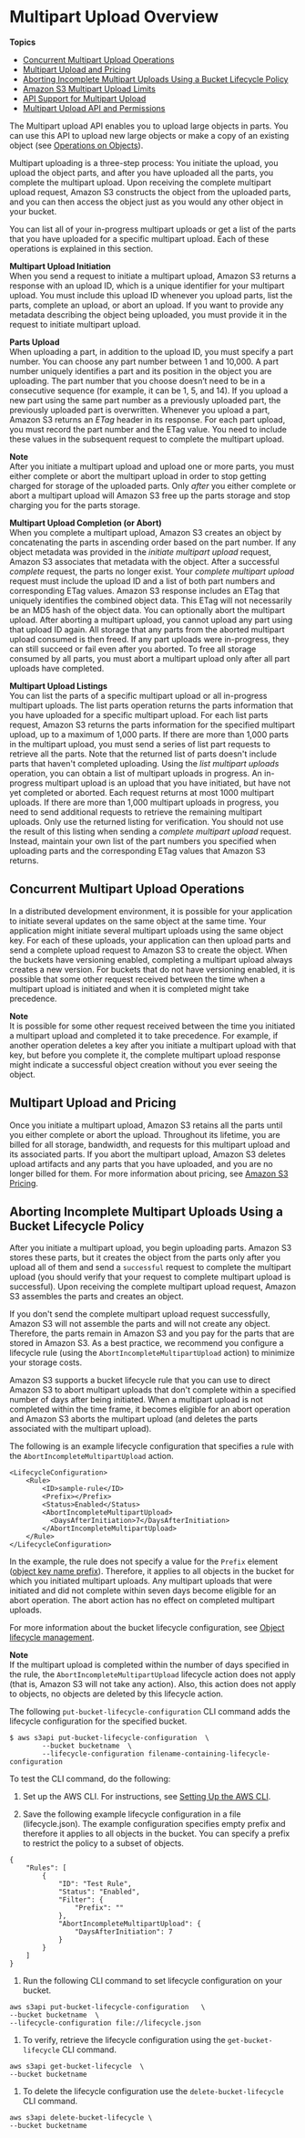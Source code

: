 # Multipart Upload Overview<a name="mpuoverview"></a>

**Topics**
+ [Concurrent Multipart Upload Operations](#distributedmpupload)
+ [Multipart Upload and Pricing](#mpuploadpricing)
+ [Aborting Incomplete Multipart Uploads Using a Bucket Lifecycle Policy](#mpu-abort-incomplete-mpu-lifecycle-config)
+ [Amazon S3 Multipart Upload Limits](qfacts.md)
+ [API Support for Multipart Upload](sdksupportformpu.md)
+ [Multipart Upload API and Permissions](mpuAndPermissions.md)

The Multipart upload API enables you to upload large objects in parts\. You can use this API to upload new large objects or make a copy of an existing object \(see [Operations on Objects](ObjectOperations.md)\)\. 

Multipart uploading is a three\-step process: You initiate the upload, you upload the object parts, and after you have uploaded all the parts, you complete the multipart upload\. Upon receiving the complete multipart upload request, Amazon S3 constructs the object from the uploaded parts, and you can then access the object just as you would any other object in your bucket\. 

You can list all of your in\-progress multipart uploads or get a list of the parts that you have uploaded for a specific multipart upload\. Each of these operations is explained in this section\.

**Multipart Upload Initiation**  
When you send a request to initiate a multipart upload, Amazon S3 returns a response with an upload ID, which is a unique identifier for your multipart upload\. You must include this upload ID whenever you upload parts, list the parts, complete an upload, or abort an upload\. If you want to provide any metadata describing the object being uploaded, you must provide it in the request to initiate multipart upload\.

**Parts Upload**  
 When uploading a part, in addition to the upload ID, you must specify a part number\. You can choose any part number between 1 and 10,000\. A part number uniquely identifies a part and its position in the object you are uploading\. The part number that you choose doesn’t need to be in a consecutive sequence \(for example, it can be 1, 5, and 14\)\. If you upload a new part using the same part number as a previously uploaded part, the previously uploaded part is overwritten\. Whenever you upload a part, Amazon S3 returns an *ETag* header in its response\. For each part upload, you must record the part number and the ETag value\. You need to include these values in the subsequent request to complete the multipart upload\.

**Note**  
After you initiate a multipart upload and upload one or more parts, you must either complete or abort the multipart upload in order to stop getting charged for storage of the uploaded parts\. Only *after* you either complete or abort a multipart upload will Amazon S3 free up the parts storage and stop charging you for the parts storage\.

**Multipart Upload Completion \(or Abort\)**  
When you complete a multipart upload, Amazon S3 creates an object by concatenating the parts in ascending order based on the part number\. If any object metadata was provided in the *initiate multipart upload* request, Amazon S3 associates that metadata with the object\. After a successful *complete* request, the parts no longer exist\. Your *complete multipart upload* request must include the upload ID and a list of both part numbers and corresponding ETag values\. Amazon S3 response includes an ETag that uniquely identifies the combined object data\. This ETag will not necessarily be an MD5 hash of the object data\. You can optionally abort the multipart upload\. After aborting a multipart upload, you cannot upload any part using that upload ID again\. All storage that any parts from the aborted multipart upload consumed is then freed\. If any part uploads were in\-progress, they can still succeed or fail even after you aborted\. To free all storage consumed by all parts, you must abort a multipart upload only after all part uploads have completed\.

**Multipart Upload Listings**  
You can list the parts of a specific multipart upload or all in\-progress multipart uploads\. The list parts operation returns the parts information that you have uploaded for a specific multipart upload\. For each list parts request, Amazon S3 returns the parts information for the specified multipart upload, up to a maximum of 1,000 parts\. If there are more than 1,000 parts in the multipart upload, you must send a series of list part requests to retrieve all the parts\. Note that the returned list of parts doesn't include parts that haven't completed uploading\. Using the *list multipart uploads* operation, you can obtain a list of multipart uploads in progress\. An in\-progress multipart upload is an upload that you have initiated, but have not yet completed or aborted\. Each request returns at most 1000 multipart uploads\. If there are more than 1,000 multipart uploads in progress, you need to send additional requests to retrieve the remaining multipart uploads\. Only use the returned listing for verification\. You should not use the result of this listing when sending a *complete multipart upload* request\. Instead, maintain your own list of the part numbers you specified when uploading parts and the corresponding ETag values that Amazon S3 returns\.

## Concurrent Multipart Upload Operations<a name="distributedmpupload"></a>

In a distributed development environment, it is possible for your application to initiate several updates on the same object at the same time\. Your application might initiate several multipart uploads using the same object key\. For each of these uploads, your application can then upload parts and send a complete upload request to Amazon S3 to create the object\. When the buckets have versioning enabled, completing a multipart upload always creates a new version\. For buckets that do not have versioning enabled, it is possible that some other request received between the time when a multipart upload is initiated and when it is completed might take precedence\. 

**Note**  
It is possible for some other request received between the time you initiated a multipart upload and completed it to take precedence\. For example, if another operation deletes a key after you initiate a multipart upload with that key, but before you complete it, the complete multipart upload response might indicate a successful object creation without you ever seeing the object\. 

## Multipart Upload and Pricing<a name="mpuploadpricing"></a>

Once you initiate a multipart upload, Amazon S3 retains all the parts until you either complete or abort the upload\. Throughout its lifetime, you are billed for all storage, bandwidth, and requests for this multipart upload and its associated parts\. If you abort the multipart upload, Amazon S3 deletes upload artifacts and any parts that you have uploaded, and you are no longer billed for them\. For more information about pricing, see [Amazon S3 Pricing](https://aws.amazon.com/s3/pricing/)\.

## Aborting Incomplete Multipart Uploads Using a Bucket Lifecycle Policy<a name="mpu-abort-incomplete-mpu-lifecycle-config"></a>

After you initiate a multipart upload, you begin uploading parts\. Amazon S3 stores these parts, but it creates the object from the parts only after you upload all of them and send a `successful` request to complete the multipart upload \(you should verify that your request to complete multipart upload is successful\)\. Upon receiving the complete multipart upload request, Amazon S3 assembles the parts and creates an object\.

If you don't send the complete multipart upload request successfully, Amazon S3 will not assemble the parts and will not create any object\. Therefore, the parts remain in Amazon S3 and you pay for the parts that are stored in Amazon S3\. As a best practice, we recommend you configure a lifecycle rule \(using the `AbortIncompleteMultipartUpload` action\) to minimize your storage costs\.

Amazon S3 supports a bucket lifecycle rule that you can use to direct Amazon S3 to abort multipart uploads that don't complete within a specified number of days after being initiated\. When a multipart upload is not completed within the time frame, it becomes eligible for an abort operation and Amazon S3 aborts the multipart upload \(and deletes the parts associated with the multipart upload\)\.

 The following is an example lifecycle configuration that specifies a rule with the `AbortIncompleteMultipartUpload` action\. 

```
<LifecycleConfiguration>
    <Rule>
        <ID>sample-rule</ID>
        <Prefix></Prefix>
        <Status>Enabled</Status>
        <AbortIncompleteMultipartUpload>
          <DaysAfterInitiation>7</DaysAfterInitiation>
        </AbortIncompleteMultipartUpload>
    </Rule>
</LifecycleConfiguration>
```

In the example, the rule does not specify a value for the `Prefix` element \([object key name prefix](https://docs.aws.amazon.com/general/latest/gr/glos-chap.html#keyprefix)\)\. Therefore, it applies to all objects in the bucket for which you initiated multipart uploads\. Any multipart uploads that were initiated and did not complete within seven days become eligible for an abort operation\. The abort action has no effect on completed multipart uploads\.

For more information about the bucket lifecycle configuration, see [Object lifecycle management](object-lifecycle-mgmt.md)\.

**Note**  
If the multipart upload is completed within the number of days specified in the rule, the `AbortIncompleteMultipartUpload` lifecycle action does not apply \(that is, Amazon S3 will not take any action\)\. Also, this action does not apply to objects, no objects are deleted by this lifecycle action\.

The following `put-bucket-lifecycle-configuration` CLI command adds the lifecycle configuration for the specified bucket\. 

```
$ aws s3api put-bucket-lifecycle-configuration  \
        --bucket bucketname  \
        --lifecycle-configuration filename-containing-lifecycle-configuration
```

To test the CLI command, do the following:

1.  Set up the AWS CLI\. For instructions, see [Setting Up the AWS CLI](setup-aws-cli.md)\. 

1.  Save the following example lifecycle configuration in a file \(lifecycle\.json\)\. The example configuration specifies empty prefix and therefore it applies to all objects in the bucket\. You can specify a prefix to restrict the policy to a subset of objects\.

   ```
   {
       "Rules": [
           {
               "ID": "Test Rule",
               "Status": "Enabled",
               "Filter": {
                   "Prefix": ""
               },
               "AbortIncompleteMultipartUpload": {
                   "DaysAfterInitiation": 7
               }
           }
       ]
   }
   ```

1.  Run the following CLI command to set lifecycle configuration on your bucket\. 

   ```
   aws s3api put-bucket-lifecycle-configuration   \
   --bucket bucketname  \
   --lifecycle-configuration file://lifecycle.json
   ```

1.  To verify, retrieve the lifecycle configuration using the `get-bucket-lifecycle` CLI command\. 

   ```
   aws s3api get-bucket-lifecycle  \
   --bucket bucketname
   ```

1.  To delete the lifecycle configuration use the `delete-bucket-lifecycle` CLI command\. 

   ```
   aws s3api delete-bucket-lifecycle \
   --bucket bucketname
   ```
